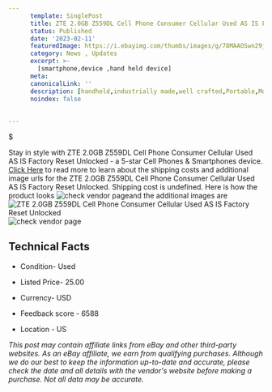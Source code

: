 ```yaml
---
      template: SinglePost
      title: ZTE 2.0GB Z559DL Cell Phone Consumer Cellular Used AS IS Factory Reset Unlocked
      status: Published
      date: '2023-02-11'
      featuredImage: https://i.ebayimg.com/thumbs/images/g/78MAAOSwn29j4aWO/s-l225.jpg
      category: News , Updates
      excerpt: >-
        [smartphone,device ,hand held device]
      meta:
      canonicalLink: ''
      description: [handheld,industrially made,well crafted,Portable,Mobile,Compact,Convenient,Lightweight,Maneuverable,Man-portable,Miniature,Carriable,Hand-held,Light,Holdable,Transportable,Mobile device,Pocket-sized,On-the-go,Wireless,Cordless,Compact size,Convenient size, smartphone,device ,hand held device]
      noindex: false
      
        
---
```

$

Stay in style with ZTE 2.0GB Z559DL Cell Phone Consumer Cellular Used AS IS Factory Reset Unlocked - a 5-star Cell Phones & Smartphones device. [Click Here](https://www.ebay.com/itm/125758525518?hash=item1d47cad04e%3Ag%3A78MAAOSwn29j4aWO&mkevt=1&mkcid=1&mkrid=711-53200-19255-0&campid=%253CePNCampaignId%253E&customid=%253CreferenceId%253E&toolid=10049) to read more to learn about the shipping costs and additional image urls for the ZTE 2.0GB Z559DL Cell Phone Consumer Cellular Used AS IS Factory Reset Unlocked. Shipping cost is undefined. Here is how the product looks ![check vendor page](https://i.ebayimg.com/thumbs/images/g/78MAAOSwn29j4aWO/s-l225.jpg)and the additional images are![ZTE 2.0GB Z559DL Cell Phone Consumer Cellular Used AS IS Factory Reset Unlocked](https://i.ebayimg.com/images/g/78MAAOSwn29j4aWO/s-l1600.jpg)![check vendor page](https://origin-galleryplus.ebayimg.com/ws/web/125758525518_2_0_1/225x225.jpg,https://origin-galleryplus.ebayimg.com/ws/web/125758525518_3_0_1/225x225.jpg,https://origin-galleryplus.ebayimg.com/ws/web/125758525518_4_0_1/225x225.jpg,https://origin-galleryplus.ebayimg.com/ws/web/125758525518_5_0_1/225x225.jpg,https://origin-galleryplus.ebayimg.com/ws/web/125758525518_6_0_1/225x225.jpg)



 ## Technical Facts 



     
      

 - Condition- Used 


      

 - Listed Price- 25.00 


      

 - Currency- USD 


      

 - Feedback score - 6588 


      

 - Location - US 


      
      

 *_This post may contain affiliate links from eBay and other third-party websites. As an eBay affiliate, we earn from qualifying purchases. Although we do our best to keep the information up-to-date and accurate, please check the date and all details with the vendor's website before making a purchase. Not all data may be accurate._*






